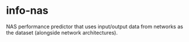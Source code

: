 # info-nas
NAS performance predictor that uses input/output data
from networks as the dataset (alongside network architectures).